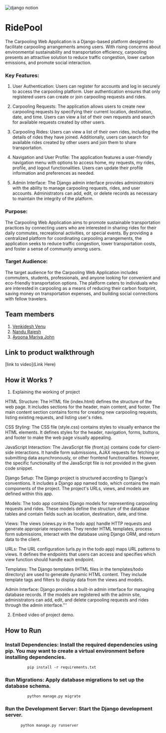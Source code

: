 
![django notion](https://github.com/TH-Activities/saturday-hack-night-template/assets/117498997/2db31367-8f96-4e88-8a8d-a1a75936204d)




# RidePool
The Carpooling Web Application is a Django-based platform designed to facilitate carpooling arrangements among users. With rising concerns about environmental sustainability and transportation efficiency, carpooling presents an attractive solution to reduce traffic congestion, lower carbon emissions, and promote social interaction.

### Key Features:

1) User Authentication: Users can register for accounts and log in securely to access the carpooling platform. User authentication ensures that only registered users can create or join carpooling requests and rides.

2) Carpooling Requests: The application allows users to create new carpooling requests by specifying their current location, destination, date, and time. Users can view a list of their own requests and search for available requests created by other users.

3) Carpooling Rides: Users can view a list of their own rides, including the details of rides they have joined. Additionally, users can search for available rides created by other users and join them to share transportation.

4) Navigation and User Profile: The application features a user-friendly navigation menu with options to access home, my requests, my rides, profile, and logout functionalities. Users can update their profile information and preferences as needed.

5) Admin Interface: The Django admin interface provides administrators with the ability to manage carpooling requests, rides, and user accounts. Administrators can add, edit, or delete records as necessary to maintain the integrity of the platform.

### Purpose:

The Carpooling Web Application aims to promote sustainable transportation practices by connecting users who are interested in sharing rides for their daily commutes, recreational activities, or special events. By providing a centralized platform for coordinating carpooling arrangements, the application seeks to reduce traffic congestion, lower transportation costs, and foster a sense of community among users.

### Target Audience:

The target audience for the Carpooling Web Application includes commuters, students, professionals, and anyone looking for convenient and eco-friendly transportation options. The platform caters to individuals who are interested in carpooling as a means of reducing their carbon footprint, saving money on transportation expenses, and building social connections with fellow travelers.


## Team members
1. [Venkidesh Venu](https://github.com/venkideshVenu)
2. [Nandu Rajesh](https://github.com/iammnandu)
3. [Ayoona Mariya John](https://github.com/Ayoona22)
## Link to product walkthrough
[link to video](Link Here)
## How it Works ?
1. Explaining the working of project


HTML Structure: The HTML file (index.html) defines the structure of the web page. It includes sections for the header, main content, and footer. The main content section contains forms for creating new carpooling requests, listing existing requests, and listing user's rides.

CSS Styling: The CSS file (style.css) contains styles to visually enhance the HTML elements. It defines styles for the header, navigation, forms, buttons, and footer to make the web page visually appealing.

JavaScript Interaction: The JavaScript file (front.js) contains code for client-side interactions. It handle form submissions, AJAX requests for fetching or submitting data asynchronously, or other frontend functionalities. However, the specific functionality of the JavaScript file is not provided in the given code snippet.

Django Setup: The Django project is structured according to Django's conventions. It includes a Django app named todo, which contains the main components of the project. The project's URLs, views, and models are defined within this app.

Models: The todo app contains Django models for representing carpooling requests and rides. These models define the structure of the database tables and contain fields such as location, destination, date, and time.

Views: The views (views.py in the todo app) handle HTTP requests and generate appropriate responses. They render HTML templates, process form submissions, interact with the database using Django ORM, and return data to the client.

URLs: The URL configuration (urls.py in the todo app) maps URL patterns to views. It defines the endpoints that users can access and specifies which view function should handle each endpoint.

Templates: The Django templates (HTML files in the templates/todo directory) are used to generate dynamic HTML content. They include template tags and filters to display data from the views and models.

Admin Interface: Django provides a built-in admin interface for managing database records. If the models are registered with the admin site, administrators can add, edit, and delete carpooling requests and rides through the admin interface.'''


2. Embed video of project demo.



## How to Run
### Install Dependencies: Install the required dependencies using pip. You may want to create a virtual environment before installing dependencies.

              pip install -r requirements.txt

### Run Migrations: Apply database migrations to set up the database schema.

              python manage.py migrate

### Run the Development Server: Start the Django development server.

           python manage.py runserver
